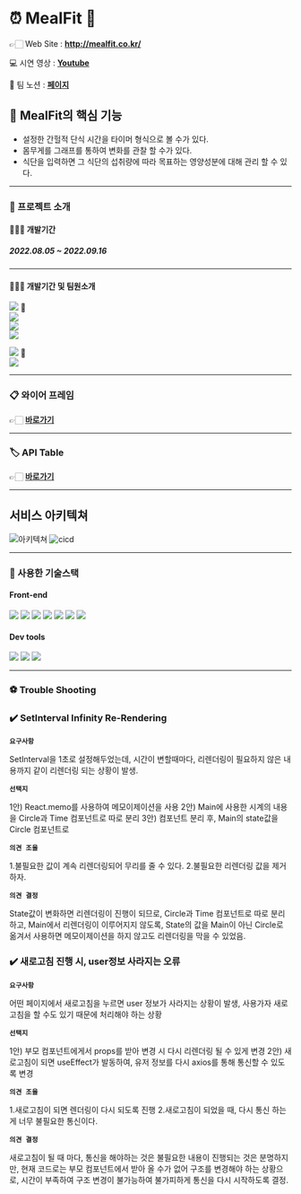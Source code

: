# ⏰ **MealFit** 💪


👉🏻 Web Site : **http://mealfit.co.kr/**

💻 시연 영상 : 
[**Youtube**](https://)

🔗 팀 노션 : [**페이지**](https://www.notion.so/mealfit/71bb3a54c8cf43d2975dc8acbde1ddfb)  
  


## **🍳 MealFit의 핵심 기능**
- 설정한 간헐적 단식 시간을 타이머 형식으로 볼 수가 있다.
- 몸무게를 그래프를 통하여 변화를 관찰 할 수가 있다.
- 식단을 입력하면 그 식단의 섭취량에 따라 목표하는 영양성분에 대해 관리 할 수 있다.
---
### **🙌 프로젝트 소개**  
#### **👨‍👧‍👧 개발기간**
##### **2022.08.05 ~ 2022.09.16**
---
#### **👨‍👧‍👧 개발기간 및 팀원소개**
<!-- |이름|FE / BE|Github 주소|담당|
|---|---|---|---|
|구자현🔰|BE|https://github.com/9JaHyun|회원가입, CI/CD|
|백지영|BE|https://github.com/catgirl0313|로그인(일반, 카카오, 네이버, 구글)|
|안홍주|BE|https://github.com/hongju22|게시글, S3 이미지, 댓글|
|이창호|BE|https://github.com/chlee1234|식단 기록하기, 음식 검색|
|정종성🔰|FE|https://github.com/JJSEONG| |
|이 봄|FE|https://github.com/bom-Lee| | -->

[<img src="https://img.shields.io/badge/SPRING-구자현-brightgreen?style=for-the-badge"/>](https://github.com/9JaHyun) 🔰  
[<img src="https://img.shields.io/badge/SPRING-백지영-brightgreen?style=for-the-badge"/>](https://github.com/catgirl0313)  
[<img src="https://img.shields.io/badge/SPRING-안홍주-brightgreen?style=for-the-badge"/>](https://github.com/hongju22)  
[<img src="https://img.shields.io/badge/SPRING-이창호-brightgreen?style=for-the-badge"/>](https://github.com/chlee1234)  

[<img src="https://img.shields.io/badge/REACT-정종성-blue?style=for-the-badge"/>](https://github.com/JJSEONG) 🔰  
[<img src="https://img.shields.io/badge/REACT-이봄-blue?style=for-the-badge"/>](https://github.com/bom-Lee)  


---
### **📋 와이어 프레임**
👉🏻 [**바로가기**](https://www.notion.so/mealfit/99-1-Keukppock-MealFit-0b5590c999274a9ba1271e85774778fd#44d92648e1f6465e927f4116592c18c6)


---
### **🏷 API Table**
👉🏻 [**바로가기**](https://www.notion.so/mealfit/99-1-Keukppock-MealFit-0b5590c999274a9ba1271e85774778fd#ec54c369f1ad46608ce71656df6ddbf8)


---
## 서비스 아키텍쳐
![아키텍쳐](https://user-images.githubusercontent.com/97043760/190020857-6d54642a-7146-4b22-8644-e31984afccd6.png)
![cicd](https://user-images.githubusercontent.com/97043760/190021299-5470c21f-3ef8-43b8-ab3d-d16a782daf41.png)

---
### **🔨 사용한 기술스택**

#### **Front-end**
<img src="https://camo.githubusercontent.com/f6daa352b28199320a11f606bbe66f4b34b353af61e4ad091062b88c4d147c60/68747470733a2f2f696d672e736869656c64732e696f2f62616467652f6a6176617363726970742d4637444631453f7374796c653d666f722d7468652d6261646765266c6f676f3d6a617661736372697074266c6f676f436f6c6f723d7768697465" /> <img src="https://camo.githubusercontent.com/c669563d996f1f513e7395681cc8409851b335b12adda8fffc3391e8f46ea2dc/68747470733a2f2f696d672e736869656c64732e696f2f62616467652f72656163742d3631444146423f7374796c653d666f722d7468652d6261646765266c6f676f3d7265616374266c6f676f436f6c6f723d7768697465" /> <img src="https://camo.githubusercontent.com/5c8bad2196530bd24d885652615ce6198f87908e981e2727ba7b9f613261116f/68747470733a2f2f696d672e736869656c64732e696f2f62616467652f52656475782d3736344142433f7374796c653d666f722d7468652d6261646765266c6f676f3d5265647578266c6f676f436f6c6f723d7768697465" /> <img src="https://camo.githubusercontent.com/d1a61dccdba51c4d1ff3306fe00404de9162915d282bade8ef91b992f84ebd35/68747470733a2f2f696d672e736869656c64732e696f2f62616467652f6373732d3135373242363f7374796c653d666f722d7468652d6261646765266c6f676f3d63737333266c6f676f436f6c6f723d7768697465" /> <img src="https://camo.githubusercontent.com/6059e99dbfb4fb6ef8559d94607d012469459779063f3fc4b7b92d77e90ae827/68747470733a2f2f696d672e736869656c64732e696f2f62616467652f7374796c656420636f6d706f6e656e74732d4442373039333f7374796c653d666f722d7468652d6261646765266c6f676f3d7374796c65642d636f6d706f6e656e7473266c6f676f436f6c6f723d7768697465" /> <img src="https://camo.githubusercontent.com/34ad999786f3f76cc390c3212307a4bbc53e9829c4185c0c0625e364f5e3538e/68747470733a2f2f696d672e736869656c64732e696f2f62616467652f4178696f732d3138313731373f7374796c653d666f722d7468652d6261646765266c6f676f3d676974687562266c6f676f436f6c6f723d7768697465" /> <img src="https://camo.githubusercontent.com/f5e36b504a7091d22de49844ec28d7b50723774c367b6133fb25dd73e4876b92/68747470733a2f2f696d672e736869656c64732e696f2f62616467652f416d617a6f6e2053332d3536394133313f7374796c653d666f722d7468652d6261646765266c6f676f3d416d617a6f6e205333266c6f676f436f6c6f723d7768697465" />  

#### **Dev tools**
<img src="https://camo.githubusercontent.com/a0484e6383e852e622da1e934b7724921ab9b69d69246d90f899424b01f6deb1/68747470733a2f2f696d672e736869656c64732e696f2f62616467652f56697375616c25323053747564696f253230436f64652d3030373864372e7376673f7374796c653d666f722d7468652d6261646765266c6f676f3d76697375616c2d73747564696f2d636f6465266c6f676f436f6c6f723d7768697465" /> <img src="https://camo.githubusercontent.com/ec0d32e85caf4723d5182a75338c89f85a2c3679aed0c46c9ee9fd1c8dc2a316/68747470733a2f2f696d672e736869656c64732e696f2f62616467652f6769742d2532334630353033332e7376673f7374796c653d666f722d7468652d6261646765266c6f676f3d676974266c6f676f436f6c6f723d7768697465" /> <img src="https://camo.githubusercontent.com/ad176bb5a61237550550e47d7e77dd5d1a846518df44c522d2ba9c0a7da6379c/68747470733a2f2f696d672e736869656c64732e696f2f62616467652f6769746875622d3138313731373f7374796c653d666f722d7468652d6261646765266c6f676f3d676974687562266c6f676f436f6c6f723d7768697465" />  

---
### **⚽ Trouble Shooting**

### ✔️ **SetInterval Infinity Re-Rendering**

**`요구사항`**

SetInterval을 1초로 설정해두었는데, 시간이 변할때마다, 리렌더링이 필요하지 않은 내용까지 같이 리렌더링 되는 상황이 발생.

**`선택지`**

1안) React.memo를 사용하여 메모이제이션을 사용
2안) Main에 사용한 시계의 내용을 Circle과 Time 컴포넌트로 따로 분리
3안) 컴포넌트 분리 후, Main의 state값을 Circle 컴포넌트로 

**`의견 조율`**

1.불필요한 값이 계속 리렌더링되어 무리를 줄 수 있다.
2.불필요한 리렌더링 값을 제거하자.

**`의견 결정`**

State값이 변화하면 리렌더링이 진행이 되므로, Circle과 Time 컴포넌트로 따로 분리하고, Main에서 리렌더링이 이루어지지 않도록, State의 값을 Main이 아닌 Circle로 옮겨서 사용하면 메모이제이션을 하지 않고도 리렌더링을 막을 수 있었음.

### ✔️ 새로고침 진행 시, user정보 사라지는 오류

**`요구사항`**

어떤 페이지에서 새로고침을 누르면 user 정보가 사라지는 상황이 발생, 사용가자 새로고침을 할 수도 있기 때문에 처리해야 하는 상황

**`선택지`**

1안) 부모 컴포넌트에게서 props를 받아 변경 시 다시 리렌더링 될 수 있게 변경
2안) 새로고침이 되면 useEffect가 발동하여, 유저 정보를 다시 axios를 통해 통신할 수 있도록 변경

**`의견 조율`**

1.새로고침이 되면 렌더링이 다시 되도록 진행
2.새로고침이 되었을 때, 다시 통신 하는게 너무 불필요한 통신이다. 

**`의견 결정`**

새로고침이 될 때 마다, 통신을 해야하는 것은 불필요한 내용이 진행되는 것은 분명하지만, 현재 코드로는 부모 컴포넌트에서 받아 올 수가 없어 구조를 변경해야 하는 상황으로, 시간이 부족하여 구조 변경이 불가능하여 불가피하게 통신을 다시 시작하도록 결정.
